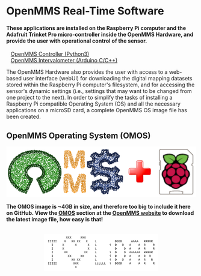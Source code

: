 <h1>OpenMMS Real-Time Software</h1>
<h4>These applications are installed on the Raspberry Pi computer and the Adafruit Trinket Pro micro-controller inside the OpenMMS Hardware, and provide the user with operational control of the sensor.</h4>
<p>&nbsp;&nbsp;&nbsp;<a href="./openmms_controller_vlp16.py">OpenMMS Controller (Python3)</a>
<br>&nbsp;&nbsp;&nbsp;<a href="./openmms_intervalometer.ino">OpenMMS Intervalometer (Arduino C/C++)</a></p>

<p>The OpenMMS Hardware also provides the user with access to a web-based user interface (webUI) for downloading the digital mapping datasets stored within the Raspberry Pi computer's filesystem, and for accessing the sensor's dynamic settings (i.e., settings that may want to be changed from one project to the next). In order to simplify the tasks of installing a Raspberry Pi compatible Operating System (OS) and all the necessary applications on a microSD card, a complete OpenMMS OS image file has been created.<br></p>
<h2>OpenMMS Operating System (OMOS)</h2>
<p align="center">
<img src="../images/openmms_os.png">
</p>
<p><b>The OMOS image is ~4GB in size, and therefore too big to include it here on GitHub. View the <a href="https://www.openmms.org/wp-content/uploads/html/openmms_software.html#openmms-operating-system-omos">OMOS</a> section at the <a href="https://www.openmms.org">OpenMMS website</a> to download the latest image file, how easy is that! </b></p>
<p align="center"><br>
<img width="60%" src="../images/i_heart_lidar.png">
</p>
